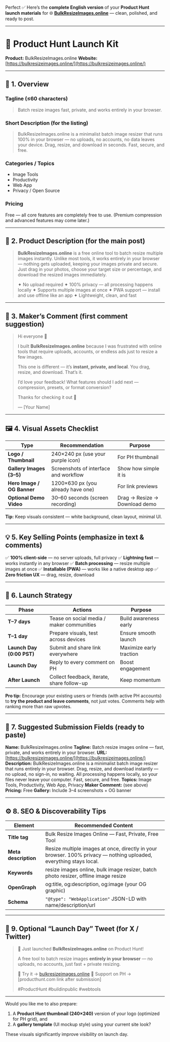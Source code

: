 Perfect ✅
Here’s the **complete English version** of your **Product Hunt launch materials** for
🌐 [**BulkResizeImages.online**](https://bulkresizeimages.online/) —
clean, polished, and ready to post.

---

# 🚀 Product Hunt Launch Kit

**Product:** BulkResizeImages.online
**Website:** [https://bulkresizeimages.online/](https://bulkresizeimages.online/)

---

## 🧭 1. Overview

### **Tagline (≤60 characters)**

> Batch resize images fast, private, and works entirely in your browser.

### **Short Description (for the listing)**

> BulkResizeImages.online is a minimalist batch image resizer that runs 100% in your browser — no uploads, no accounts, no data leaves your device.
> Drag, resize, and download in seconds. Fast, secure, and free.

### **Categories / Topics**

* Image Tools
* Productivity
* Web App
* Privacy / Open Source

### **Pricing**

Free — all core features are completely free to use.
(Premium compression and advanced features may come later.)

---

## 🧱 2. Product Description (for the main post)

> **BulkResizeImages.online** is a free online tool to batch resize multiple images instantly.
> Unlike most tools, it works entirely in your browser — nothing gets uploaded, keeping your images private and secure.
> Just drag in your photos, choose your target size or percentage, and download the resized images immediately.
>
> ✦ No upload required
> ✦ 100% privacy — all processing happens locally
> ✦ Supports multiple images at once
> ✦ PWA support — install and use offline like an app
> ✦ Lightweight, clean, and fast

---

## 👤 3. Maker’s Comment (first comment suggestion)

> Hi everyone 👋
>
> I built **BulkResizeImages.online** because I was frustrated with online tools that require uploads, accounts, or endless ads just to resize a few images.
>
> This one is different — it’s **instant, private, and local**. You drag, resize, and download. That’s it.
>
> I’d love your feedback!
> What features should I add next — compression, presets, or format conversion?
>
> Thanks for checking it out 🙏
>
> — [Your Name]

---

## 🖼 4. Visual Assets Checklist

| Type                       | Recommendation                        | Purpose                       |
| -------------------------- | ------------------------------------- | ----------------------------- |
| **Logo / Thumbnail**       | 240×240 px (use your purple icon)     | For PH thumbnail              |
| **Gallery Images (3–5)**   | Screenshots of interface and workflow | Show how simple it is         |
| **Hero Image / OG Banner** | 1200×630 px (you already have one)    | For link previews             |
| **Optional Demo Video**    | 30–60 seconds (screen recording)      | Drag → Resize → Download demo |

**Tip:** Keep visuals consistent — white background, clean layout, minimal UI.

---

## 💡 5. Key Selling Points (emphasize in text & comments)

✅ **100% client-side** — no server uploads, full privacy
✅ **Lightning fast** — works instantly in any browser
✅ **Batch processing** — resize multiple images at once
✅ **Installable (PWA)** — works like a native desktop app
✅ **Zero friction UX** — drag, resize, download

---

## 📆 6. Launch Strategy

| Phase                     | Actions                                    | Purpose                 |
| ------------------------- | ------------------------------------------ | ----------------------- |
| **T–7 days**              | Tease on social media / maker communities  | Build awareness early   |
| **T–1 day**               | Prepare visuals, test across devices       | Ensure smooth launch    |
| **Launch Day (0:00 PST)** | Submit and share link everywhere           | Maximize early traction |
| **Launch Day**            | Reply to every comment on PH               | Boost engagement        |
| **After Launch**          | Collect feedback, iterate, share follow-up | Keep momentum           |

**Pro tip:**
Encourage your existing users or friends (with active PH accounts) to **try the product and leave comments**, not just votes.
Comments help with ranking more than raw upvotes.

---

## 🧰 7. Suggested Submission Fields (ready to paste)

**Name:** BulkResizeImages.online
**Tagline:** Batch resize images online — fast, private, and works entirely in your browser.
**URL:** [https://bulkresizeimages.online/](https://bulkresizeimages.online/)
**Description:**
BulkResizeImages.online is a minimalist batch image resizer that runs entirely in your browser.
Drag, resize, and download instantly — no upload, no sign-in, no waiting.
All processing happens locally, so your files never leave your computer.
Fast, secure, and free.
**Topics:** Image Tools, Productivity, Web App, Privacy
**Maker Comment:** (see above)
**Pricing:** Free
**Gallery:** Include 3–4 screenshots + OG banner

---

## ⚙️ 8. SEO & Discoverability Tips

| Element              | Recommended Content                                                                                                |
| -------------------- | ------------------------------------------------------------------------------------------------------------------ |
| **Title tag**        | Bulk Resize Images Online — Fast, Private, Free Tool                                                               |
| **Meta description** | Resize multiple images at once, directly in your browser. 100% privacy — nothing uploaded, everything stays local. |
| **Keywords**         | resize images online, bulk image resizer, batch photo resizer, offline image resize                                |
| **OpenGraph**        | og:title, og:description, og:image (your OG graphic)                                                               |
| **Schema**           | `"@type": "WebApplication"` JSON-LD with name/description/url                                                      |

---

## 🏁 9. Optional “Launch Day” Tweet (for X / Twitter)

> 🚀 Just launched **BulkResizeImages.online** on Product Hunt!
>
> A free tool to batch resize images **entirely in your browser** — no uploads, no accounts, just fast + private resizing.
>
> 🔗 Try it → [bulkresizeimages.online](https://bulkresizeimages.online/)
> 🧡 Support on PH → [producthunt.com link after submission]
>
> #ProductHunt #buildinpublic #webtools

---

Would you like me to also prepare:

1. A **Product Hunt thumbnail (240×240)** version of your logo (optimized for PH grid), and
2. A **gallery template** (UI mockup style) using your current site look?

These visuals significantly improve visibility on launch day.
